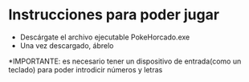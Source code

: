 # Instrucciones para poder jugar
- Descárgate el archivo ejecutable PokeHorcado.exe
- Una vez descargado, ábrelo

*IMPORTANTE: es necesario tener un dispositivo de entrada(como un teclado) para poder introdicir números y letras
